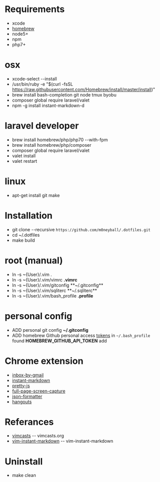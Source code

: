 # Requirements
* xcode
* [homebrew](http://mxcl.github.com/homebrew/)
* node5+
* npm
* php7+

# osx
* xcode-select --install
* /usr/bin/ruby -e "$(curl -fsSL https://raw.githubusercontent.com/Homebrew/install/master/install)"
* brew install bash-completion git node tmux byobu
* composer global require laravel/valet
* npm -g install instant-markdown-d

# laravel developer
* brew install homebrew/php/php70 --with-fpm
* brew install homebrew/php/composer
* composer global require laravel/valet
* valet install
* valet restart

# linux
* apt-get install git make

# Installation
* git clone --recursive ``https://github.com/m0neyball/.dotfiles.git``
* cd ~/.dotfiles
* make build

# root (manual)
* ln -s ~{User}/.vim .
* ln -s ~{User}/.vim/vimrc **.vimrc**
* ln -s ~{User}/.vim/gitconfig **~/.gitconfig**
* ln -s ~{User}/.vim/sqliterc **~/.sqliterc**
* ln -s ~{User}/.vim/bash_profile **.profile**

# personal config
* ADD personal git config **~/.gitconfig**
* ADD homebrew Github personal access [tokens](https://github.com/settings/tokens) in `~/.bash_profile` found **HOMEBREW_GITHUB_API_TOKEN** add

# Chrome extension
* [inbox-by-gmail](https://chrome.google.com/webstore/detail/inbox-by-gmail/gkljgfmjocfalijkgoogmfffkhmkbgol)
* [instant-markdown](https://chrome.google.com/webstore/detail/markdown-preview/jmchmkecamhbiokiopfpnfgbidieafmd?hl=zh-TW)
* [pretty-js](https://chrome.google.com/webstore/detail/pretty-beautiful-javascri/piekbefgpgdecckjcpffhnacjflfoddg)
* [full-page-screen-capture](https://chrome.google.com/webstore/detail/full-page-screen-capture/fdpohaocaechififmbbbbbknoalclacl)
* [json-formatter](https://chrome.google.com/webstore/detail/json-formatter/bcjindcccaagfpapjjmafapmmgkkhgoa?hl=zh-TW)
* [hangouts](https://chrome.google.com/webstore/detail/google-hangouts/nckgahadagoaajjgafhacjanaoiihapd?hl=zh-TW)

# Referances
* [vimcasts](http://vimcasts.org/episodes/synchronizing-plugins-with-git-submodules-and-pathogen/) -- vimcasts.org
* [vim-instant-markdown](https://github.com/suan/vim-instant-markdown.git) -- vim-instant-markdown

# Uninstall
* make clean
